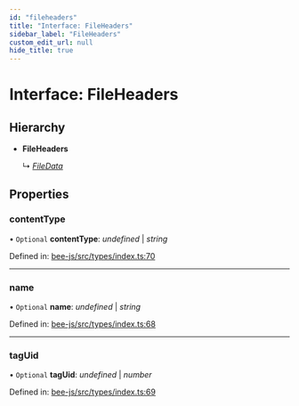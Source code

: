 ```yaml
---
id: "fileheaders"
title: "Interface: FileHeaders"
sidebar_label: "FileHeaders"
custom_edit_url: null
hide_title: true
---
```


# Interface: FileHeaders

## Hierarchy

* **FileHeaders**

  ↳ [*FileData*](filedata.md)

## Properties

### contentType

• `Optional` **contentType**: *undefined* \| *string*

Defined in: [bee-js/src/types/index.ts:70](https://github.com/ethersphere/bee-js/blob/0ac3a7d/src/types/index.ts#L70)

___

### name

• `Optional` **name**: *undefined* \| *string*

Defined in: [bee-js/src/types/index.ts:68](https://github.com/ethersphere/bee-js/blob/0ac3a7d/src/types/index.ts#L68)

___

### tagUid

• `Optional` **tagUid**: *undefined* \| *number*

Defined in: [bee-js/src/types/index.ts:69](https://github.com/ethersphere/bee-js/blob/0ac3a7d/src/types/index.ts#L69)
